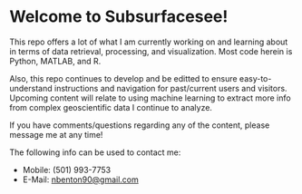 # Welcome to Subsurfacesee!

This repo offers a lot of what I am currently working on and learning 
about in terms of data retrieval, processing, and visualization. Most
code herein is Python, MATLAB, and R. 

Also, this repo continues to develop and be editted to ensure easy-to-understand
instructions and navigation for past/current users and visitors. Upcoming
content will relate to using machine learning to extract more info
from complex geoscientific data I continue to analyze.

If you have comments/questions
regarding any of the content, please message me at any time!

The following info can be used to contact me:

- Mobile: (501) 993-7753
- E-Mail: nbenton90@gmail.com
